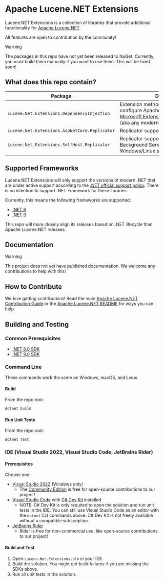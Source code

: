 # Apache Lucene.NET Extensions

Lucene.NET Extensions is a collection of libraries that provide additional functionality for [Apache Lucene.NET](https://github.com/apache/lucenenet).

All features are open to contribution by the community!

> [!WARNING]
> The packages in this repo have not yet been released to NuGet. Currently, you must build them manually if you want to use them. This will be fixed soon!

## What does this repo contain?

| Package | Description |
| --- | --- |
| `Lucene.Net.Extensions.DependencyInjection` | Extension methods to make it easier to configure Apache Lucene.NET with [Microsoft.Extensions.DependencyInjection](https://learn.microsoft.com/en-us/dotnet/core/extensions/dependency-injection) (aka any modern .NET application) |
| `Lucene.Net.Extensions.AspNetCore.Replicator` | Replicator support for ASP.NET Core apps |
| `Lucene.Net.Extensions.SelfHost.Replicator` | Replicator support as a self-hosted Background Service (i.e. for Windows/Linux services) |

## Supported Frameworks

Lucene.NET Extensions will only support the versions of modern .NET that are under active support according to the [.NET official support policy](https://dotnet.microsoft.com/en-us/platform/support/policy/dotnet-core#lifecycle). There is no intention to support .NET Framework for these libraries.

Currently, this means the following frameworks are supported:
- [.NET 8](https://dotnet.microsoft.com/download/dotnet/8.0)
- [.NET 9](https://dotnet.microsoft.com/download/dotnet/9.0)

This repo will more closely align its releases based on .NET lifecycle than Apache Lucene.NET releases.

## Documentation

> [!WARNING]
> This project does not yet have published documentation. We welcome any contributions to help with this!

## How to Contribute

We love getting contributions! Read the main [Apache Lucene.NET Contribution Guide](https://github.com/apache/lucenenet/blob/master/CONTRIBUTING.md) or the [Apache Lucene.NET README](https://github.com/apache/lucenenet/tree/master?tab=readme-ov-file#how-to-contribute) for ways you can help.

## Building and Testing

### Common Prerequisites

- [.NET 8.0 SDK](https://dotnet.microsoft.com/download/visual-studio-sdks)
- [.NET 9.0 SDK](https://dotnet.microsoft.com/download/visual-studio-sdks)

### Command Line

These commands work the same on Windows, macOS, and Linux.

#### Build

From the repo root:
```bash
dotnet build
```

#### Run Unit Tests

From the repo root:
```bash
dotnet test
```

### IDE (Visual Studio 2022, Visual Studio Code, JetBrains Rider)

#### Prerequisites

Choose one:
- [Visual Studio 2022](https://visualstudio.microsoft.com/vs/) (Windows only)
  - The [Community Edition](https://visualstudio.microsoft.com/vs/community/) is free for open-source contributions to our project! 
- [Visual Studio Code](https://code.visualstudio.com/) with [C# Dev Kit](https://marketplace.visualstudio.com/items?itemName=ms-dotnettools.csdevkit) installed
  - NOTE: C# Dev Kit is only required to open the solution and run unit tests in the IDE. You can still use Visual Studio Code as an editor with the `dotnet` CLI commands above. C# Dev Kit is not freely available without a compatible subscription.
- [JetBrains Rider](https://www.jetbrains.com/rider/)
  - Rider is free for non-commercial use, like open-source contributions to our project!

#### Build and Test

1. Open `Lucene.Net.Extensions.sln` in your IDE.
2. Build the solution. You might get build failures if you are missing the SDKs above.
3. Run all unit tests in the solution.

